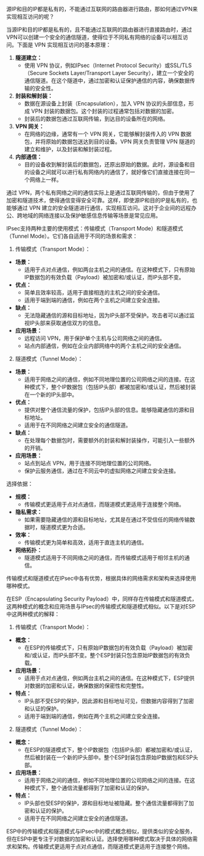 源IP和目的IP都是私有的，不能通过互联网的路由器进行路由，那如何通过VPN来实现相互访问的呢？

当源IP和目的IP都是私有的，且不能通过互联网的路由器进行直接路由时，通过VPN可以创建一个安全的通信隧道，使得位于不同私有网络的设备可以相互访问。下面是 VPN 实现相互访问的基本原理：

1. **隧道建立：**
   - 使用 VPN 协议，例如IPsec（Internet Protocol Security）或SSL/TLS（Secure Sockets Layer/Transport Layer Security），建立一个安全的通信隧道。在这个隧道中，通过加密和认证保护通信的内容，确保数据传输的安全性。
2. **封装和解封装：**
   - 数据在源设备上封装（Encapsulation），加入 VPN 协议的头部信息，形成 VPN 封装的数据包。这个封装的过程通常包括对数据的加密。
   - 封装后的数据包通过互联网传输，到达目的设备所在的网络。
3. **VPN 网关：**
   - 在网络的边缘，通常有一个 VPN 网关，它能够解封装传入的 VPN 数据包，并将原始的数据包送达到目的设备。VPN 网关负责管理 VPN 隧道的建立和维护，以及封装和解封装过程。
4. **内部通信：**
   - 目的设备收到解封装后的数据包，还原出原始的数据。此时，源设备和目的设备之间就可以进行私有网络内的通信了，就好像它们直接连接在同一个网络上一样。

通过 VPN，两个私有网络之间的通信实际上是通过互联网传输的，但由于使用了加密和隧道技术，使得通信变得安全可靠。这样，即使源IP和目的IP是私有的，也能够通过 VPN 建立的安全隧道进行通信，实现相互访问。这对于企业间的远程办公、跨地域的网络连接以及保护敏感信息传输等场景是常见应用。

IPsec支持两种主要的使用模式：传输模式（Transport Mode）和隧道模式（Tunnel Mode）。它们各自适用于不同的场景和需求：

1. 传输模式（Transport Mode）：

- **场景：**
  - 适用于点对点通信，例如两台主机之间的通信。在这种模式下，只有原始IP数据包的有效负载（Payload）被加密和/或认证，而IP头部不变。
- **优点：**
  - 简单且效率较高，适用于直接相连的主机之间的安全通信。
  - 适用于端到端的通信，例如在两个主机之间建立安全连接。
- **缺点：**
  - 无法隐藏通信的源和目标地址，因为IP头部不受保护。攻击者可以通过监视IP头部来获取通信双方的信息。
- **应用场景：**
  - 远程访问 VPN，用于保护单个主机与公司网络之间的通信。
  - 站点内部通信，例如在企业内部网络中的两个主机之间的安全通信。

2. 隧道模式（Tunnel Mode）：

- **场景：**
  - 适用于网络之间的通信，例如不同地理位置的公司网络之间的连接。在这种模式下，整个IP数据包（包括IP头部）都被加密和/或认证，然后被封装在一个新的IP头部中。
- **优点：**
  - 提供对整个通信流量的保护，包括IP头部的信息。能够隐藏通信的源和目标地址。
  - 适用于在不同网络之间建立安全的通信隧道。
- **缺点：**
  - 在处理每个数据包时，需要额外的封装和解封装操作，可能引入一些额外的开销。
- **应用场景：**
  - 站点到站点 VPN，用于连接不同地理位置的公司网络。
  - 保护云服务通信，通过在不同云中的虚拟网络之间建立安全连接。

选择依据：

- **规模：**
  - 传输模式更适用于点对点通信，而隧道模式更适用于连接整个网络。
- **隐私需求：**
  - 如果需要隐藏通信的源和目标地址，尤其是在通过不受信任的网络传输数据时，隧道模式更为合适。
- **效率：**
  - 传输模式更为简单和高效，适用于直连主机的通信。
- **网络拓扑：**
  - 隧道模式适用于不同网络之间的通信，而传输模式适用于相邻主机的通信。

传输模式和隧道模式在IPsec中各有优势，根据具体的网络需求和架构来选择使用哪种模式。

在ESP（Encapsulating Security Payload）中，同样存在传输模式和隧道模式，这两种模式的概念和应用场景与IPsec的传输模式和隧道模式相似。以下是对ESP中这两种模式的解释：

1. 传输模式（Transport Mode）：

- **概念：**
  - 在ESP的传输模式下，只有原始IP数据包的有效负载（Payload）被加密和/或认证，而IP头部不变。整个ESP封装只包含原始IP数据包的有效负载。
- **应用场景：**
  - 适用于点对点通信，例如两台主机之间的通信。在这种模式下，ESP提供对数据的加密和认证，确保数据的保密性和完整性。
- **特点：**
  - IP头部不受ESP的保护，因此源和目标地址可见，但数据内容得到了加密和认证的保护。
  - 适用于端到端的通信，例如在两个主机之间建立安全连接。

2. 隧道模式（Tunnel Mode）：

- **概念：**
  - 在ESP的隧道模式下，整个IP数据包（包括IP头部）都被加密和/或认证，然后被封装在一个新的IP头部中。整个ESP封装包含原始IP数据包和ESP头部。
- **应用场景：**
  - 适用于网络之间的通信，例如不同地理位置的公司网络之间的连接。在这种模式下，整个通信流量都得到了加密和认证的保护。
- **特点：**
  - IP头部也受ESP的保护，源和目标地址被隐藏。整个通信流量都得到了加密和认证的保护。
  - 适用于在不同网络之间建立安全的通信隧道。

ESP中的传输模式和隧道模式与IPsec中的模式概念相似，提供类似的安全服务，但在ESP中更专注于对数据的加密和认证。选择使用哪种模式取决于具体的网络需求和架构。传输模式更适用于点对点通信，而隧道模式更适用于连接整个网络。